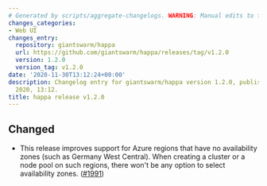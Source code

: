 ```yaml
---
# Generated by scripts/aggregate-changelogs. WARNING: Manual edits to this files will be overwritten.
changes_categories:
- Web UI
changes_entry:
  repository: giantswarm/happa
  url: https://github.com/giantswarm/happa/releases/tag/v1.2.0
  version: 1.2.0
  version_tag: v1.2.0
date: '2020-11-30T13:12:24+00:00'
description: Changelog entry for giantswarm/happa version 1.2.0, published on 30 November
  2020, 13:12.
title: happa release v1.2.0
---
```


## Changed

- This release improves support for Azure regions that have no availability zones (such as Germany West Central). When creating a cluster or a node pool on such regions, there won't be any option to select availability zones. ([#1991](https://github.com/giantswarm/happa/pull/1991))
